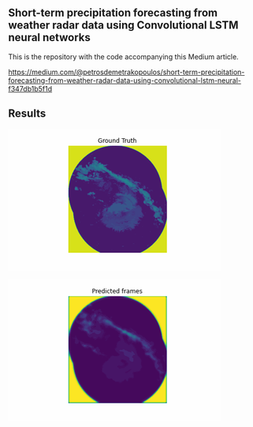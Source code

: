 ## Short-term precipitation forecasting from weather radar data using Convolutional LSTM neural networks
This is the repository with the code accompanying this Medium article.

https://medium.com/@petrosdemetrakopoulos/short-term-precipitation-forecasting-from-weather-radar-data-using-convolutional-lstm-neural-f347db1b5f1d

## Results
![Ground Truth](./ground_truth.gif)

![Predicted frames](./predicted.gif)